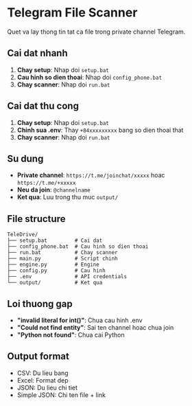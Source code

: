 # Telegram File Scanner

Quet va lay thong tin tat ca file trong private channel Telegram.

## Cai dat nhanh

1. **Chay setup**: Nhap doi `setup.bat`
2. **Cau hinh so dien thoai**: Nhap doi `config_phone.bat`
3. **Chay scanner**: Nhap doi `run.bat`

## Cai dat thu cong

1. **Chay setup**: Nhap doi `setup.bat`
2. **Chinh sua .env**: Thay `+84xxxxxxxxx` bang so dien thoai that
3. **Chay scanner**: Nhap doi `run.bat`

## Su dung

- **Private channel**: `https://t.me/joinchat/xxxxx` hoac `https://t.me/+xxxxx`
- **Neu da join**: `@channelname`
- **Ket qua**: Luu trong thu muc `output/`

## File structure

```
TeleDrive/
├── setup.bat         # Cai dat
├── config_phone.bat  # Cau hinh so dien thoai
├── run.bat           # Chay scanner
├── main.py           # Script chinh
├── engine.py         # Engine
├── config.py         # Cau hinh
├── .env              # API credentials
└── output/           # Ket qua
```

## Loi thuong gap

- **"invalid literal for int()"**: Chua cau hinh .env
- **"Could not find entity"**: Sai ten channel hoac chua join
- **"Python not found"**: Chua cai Python

## Output format

- CSV: Du lieu bang
- Excel: Format dep
- JSON: Du lieu chi tiet
- Simple JSON: Chi ten file + link
